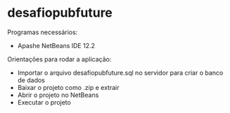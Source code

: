 # desafiopubfuture

Programas necessários:
 - Apashe NetBeans IDE 12.2

Orientações para rodar a aplicação:
 - Importar o arquivo desafiopubfuture.sql no servidor para criar o banco de dados
 - Baixar o projeto como .zip e extrair
 - Abrir o projeto no NetBeans
 - Executar o projeto

